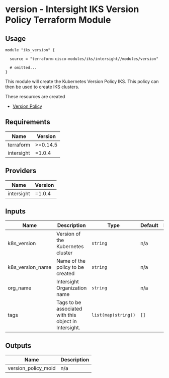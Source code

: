 # version - Intersight IKS Version Policy Terraform Module

## Usage

```hcl
module "iks_version" {

  source = "terraform-cisco-modules/iks/intersight//modules/version"

  # omitted...
}
```

This module will create the Kubernetes Version Policy IKS.  This policy can then be used to create IKS clusters.


These resources are created
* [Version Policy](https://registry.terraform.io/providers/CiscoDevNet/intersight/latest/docs/resources/kubernetes_version_policy)



<!-- BEGINNING OF PRE-COMMIT-TERRAFORM DOCS HOOK -->
## Requirements

| Name | Version |
|------|---------|
| terraform | >=0.14.5 |
| intersight | =1.0.4 |

## Providers

| Name | Version |
|------|---------|
| intersight | =1.0.4 |

## Inputs

| Name | Description | Type | Default | Required |
|------|-------------|------|---------|:--------:|
| k8s\_version | Version of the Kubernetes cluster | `string` | n/a | yes |
| k8s\_version\_name | Name of the policy to be created | `string` | n/a | yes |
| org\_name | Intersight Organization name | `string` | n/a | yes |
| tags | Tags to be associated with this object in Intersight. | `list(map(string))` | `[]` | no |

## Outputs

| Name | Description |
|------|-------------|
| version\_policy\_moid | n/a |

<!-- END OF PRE-COMMIT-TERRAFORM DOCS HOOK -->
